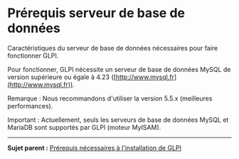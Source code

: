 Prérequis serveur de base de données
====================================

Caractéristiques du serveur de base de données nécessaires pour faire fonctionner GLPI.

Pour fonctionner, GLPI nécessite un serveur de base de données MySQL de version supérieure ou égale à 4.23
([http://www.mysql.fr](http://www.mysql.fr)).

Remarque : Nous recommandons d'utiliser la version 5.5.x (meilleures performances).

Important : Actuellement, seuls les serveurs de base de données MySQL et MariaDB sont supportés par GLPI (moteur MyISAM).

--------------
**Sujet parent :**
[Prérequis nécessaires à l'installation de GLPI](index.php?fr/02_premiers_pas_avec_GLPI/02_deployer_GLPI/02_prerequis/01_)
